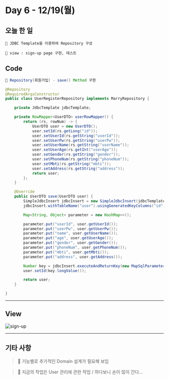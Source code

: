 # Day 6 - 12/19(월)

## 오늘 한 일

```
🎈 JDBC Template을 이용하여 Repository 구성

🎈 view : sign-up page 구현, 테스트
```

## Code

```java
🎈 Repository(회원가입) - save() Method 구현

@Repository
@RequiredArgsConstructor
public class UserRegisterRepository implements MarryRepository {

	private JdbcTemplate jdbcTemplate;

	private RowMapper<UserDTO> userRowMapper() {
		return (rs, rowNum) -> {
			UserDTO user = new UserDTO();
			user.setId(rs.getLong("id"));
			user.setUserId(rs.getString("userId"));
			user.setUserPw(rs.getString("userPw"));
			user.setUserName(rs.getString("userName"));
			user.setUserAge(rs.getInt("userAge"));
			user.setGender(rs.getString("gender"));
			user.setPhoneNum(rs.getString("phoneNum"));
			user.setMbti(rs.getString("mbti"));
			user.setAddress(rs.getString("address"));
			return user;
		};
	}

	@Override
	public UserDTO save(UserDTO user) {
		SimpleJdbcInsert jdbcInsert = new SimpleJdbcInsert(jdbcTemplate);
		jdbcInsert.withTableName("user").usingGeneratedKeyColumns("id");

		Map<String, Object> parameter = new HashMap<>();

		parameter.put("userId", user.getUserId());
		parameter.put("userPw", user.getUserPw());
		parameter.put("name", user.getUserName());
		parameter.put("age", user.getUserAge());
		parameter.put("gender", user.getGender());
		parameter.put("phoneNum", user.getPhoneNum());
		parameter.put("mbti", user.getMbti());
		parameter.put("address", user.getAddress());

		Number key = jdbcInsert.executeAndReturnKey(new MapSqlParameterSource(parameter));
		user.setId(key.longValue());

		return user;
	}

}
```

---

## View

<!-- image -->
![sign-up](https://user-images.githubusercontent.com/111822816/208379146-b91a7d0b-06a2-45cd-930c-1b16fa6bb103.png)

---

## 기타 사항

> 🎈 기능별로 추가적인 Domain 설계가 필요해 보임

> 🎈 지금의 작업은 User 관리에 관한 작업 / 하다보니 손이 많이 간다...
